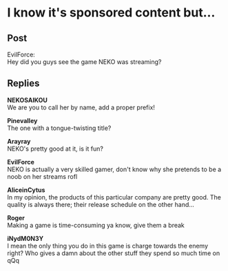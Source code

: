 # I know it's sponsored content but...
## Post
EvilForce:<br>
Hey did you guys see the game NEKO was streaming?
## Replies
**NEKOSAIKOU**<br>
We are you to call her by name, add a proper prefix!

**Pinevalley**<br>
The one with a tongue-twisting title?

**Arayray**<br>
NEKO's pretty good at it, is it fun?

**EvilForce**<br>
NEKO is actually a very skilled gamer, don't know why she pretends to be a noob on her streams rofl

**AliceinCytus**<br>
In my opinion, the products of this particular company are pretty good. The quality is always there; their release schedule on the other hand...

**Roger**<br>
Making a game is time-consuming ya know, give them a break

**iNydM0N3Y**<br>
I mean the only thing you do in this game is charge towards the enemy right? Who gives a damn about the other stuff they spend so much time on qQq

